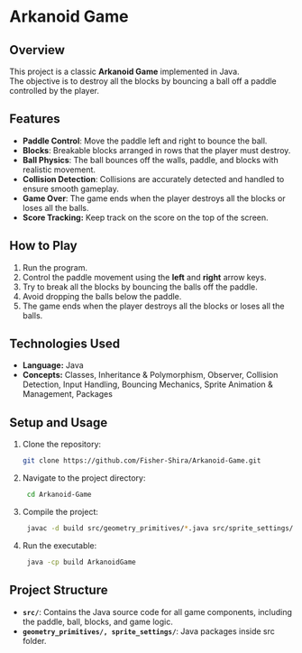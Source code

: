 # Arkanoid Game

## Overview
This project is a classic **Arkanoid Game** implemented in Java.<br>
The objective is to destroy all the blocks by bouncing a ball off a paddle controlled by the player.<br>

## Features
- **Paddle Control**: Move the paddle left and right to bounce the ball.
- **Blocks**: Breakable blocks arranged in rows that the player must destroy.
- **Ball Physics**: The ball bounces off the walls, paddle, and blocks with realistic movement.
- **Collision Detection**: Collisions are accurately detected and handled to ensure smooth gameplay.
- **Game Over**: The game ends when the player destroys all the blocks or loses all the balls.
- **Score Tracking:** Keep track on the score on the top of the screen.

## How to Play
1. Run the program.
2. Control the paddle movement using the **left** and **right** arrow keys.
3. Try to break all the blocks by bouncing the balls off the paddle.
4. Avoid dropping the balls below the paddle.
5. The game ends when the player destroys all the blocks or loses all the balls.

## Technologies Used
- **Language:** Java
- **Concepts:** Classes, Inheritance & Polymorphism, Observer, Collision Detection, Input Handling, Bouncing Mechanics, Sprite Animation & Management, Packages

## Setup and Usage
1. Clone the repository:
   ```bash
   git clone https://github.com/Fisher-Shira/Arkanoid-Game.git
2. Navigate to the project directory:
   ```bash
    cd Arkanoid-Game
3. Compile the project:
   ```bash
    javac -d build src/geometry_primitives/*.java src/sprite_settings/*.java src/*.java
4. Run the executable:
   ```bash
    java -cp build ArkanoidGame

## Project Structure
- **`src/`**: Contains the Java source code for all game components, including the paddle, ball, blocks, and game logic.
- **`geometry_primitives/, sprite_settings/`**: Java packages inside src folder.
